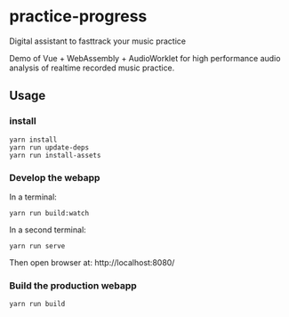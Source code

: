 # practice-progress

Digital assistant to fasttrack your music practice

Demo of Vue + WebAssembly + AudioWorklet for high performance audio analysis of realtime recorded music practice.

## Usage

### install

```
yarn install
yarn run update-deps
yarn run install-assets
```

### Develop the webapp

In a terminal:

```
yarn run build:watch
```

In a second terminal:

```
yarn run serve
```

Then open browser at: http://localhost:8080/

### Build the production webapp

```
yarn run build
```
